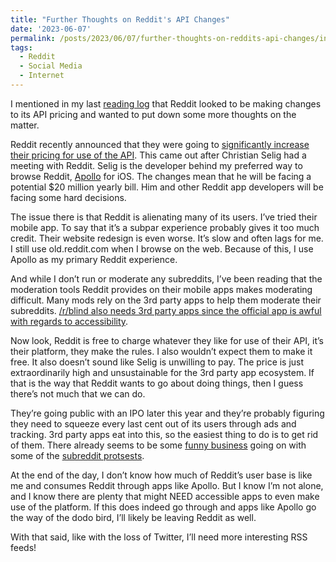 ```yaml
---
title: "Further Thoughts on Reddit's API Changes"
date: '2023-06-07'
permalink: /posts/2023/06/07/further-thoughts-on-reddits-api-changes/index.html
tags:
  - Reddit
  - Social Media
  - Internet
---
```


I mentioned in my last [reading log](https://kpwags.com/reading-log/31) that Reddit looked to be making changes to its API pricing and wanted to put down some more thoughts on the matter.
<!-- excerpt -->

Reddit recently announced that they were going to [significantly increase their pricing for use of the API](https://www.theverge.com/2023/5/31/23743993/reddit-apollo-client-api-cost). This came out after Christian Selig had a meeting with Reddit. Selig is the developer behind my preferred way to browse Reddit, [Apollo](https://apps.apple.com/us/app/apollo-for-reddit/id979274575) for iOS. The changes mean that he will be facing a potential $20 million yearly bill. Him and other Reddit app developers will be facing some hard decisions.

The issue there is that Reddit is alienating many of its users. I’ve tried their mobile app. To say that it’s a subpar experience probably gives it too much credit. Their website redesign is even worse. It’s slow and often lags for me. I still use old.reddit.com when I browse on the web. Because of this, I use Apollo as my primary Reddit experience.

And while I don’t run or moderate any subreddits, I’ve been reading that the moderation tools Reddit provides on their mobile apps makes moderating difficult. Many mods rely on the 3rd party apps to help them moderate their subreddits. [/r/blind also needs 3rd party apps since the official app is awful with regards to accessibility](https://old.reddit.com/r/Blind/comments/13zr8h2/reddits_recently_announced_api_changes_and_the/).

Now look, Reddit is free to charge whatever they like for use of their API, it’s their platform, they make the rules. I also wouldn’t expect them to make it free. It also doesn’t sound like Selig is unwilling to pay. The price is just extraordinarily high and unsustainable for the 3rd party app ecosystem. If that is the way that Reddit wants to go about doing things, then I guess there’s not much that we can do.

They’re going public with an IPO later this year and they’re probably figuring they need to squeeze every last cent out of its users through ads and tracking. 3rd party apps eat into this, so the easiest thing to do is to get rid of them. There already seems to be some [funny business](https://news.ycombinator.com/item?id=36192312) going on with some of the [subreddit protsests](https://arstechnica.com/gadgets/2023/06/reddits-plan-to-kill-third-party-apps-sparks-widespread-protests/).

At the end of the day, I don’t know how much of Reddit’s user base is like me and consumes Reddit through apps like Apollo. But I know I’m not alone, and I know there are plenty that might NEED accessible apps to even make use of the platform. If this does indeed go through and apps like Apollo go the way of the dodo bird, I’ll likely be leaving Reddit as well.

With that said, like with the loss of Twitter, I’ll need more interesting RSS feeds!
